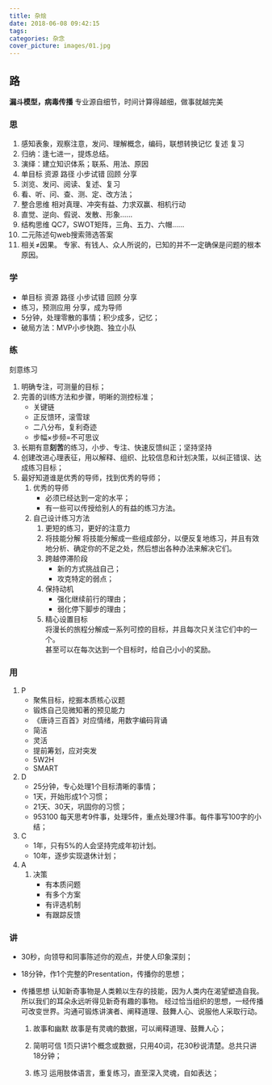 ```yaml
---
title: 杂烩
date: 2018-06-08 09:42:15
tags: 
categories: 杂念
cover_picture: images/01.jpg
---
```



## 路
**漏斗模型，病毒传播**
专业源自细节，时间计算得越细，做事就越完美
<!--more-->		
### 思

1. 感知表象，观察注意，发问、理解概念，编码，联想转换记忆 复述 复习
1. 归纳：逢七进一，提炼总结。
1. 演绎：建立知识体系；联系、用法、原因
1. 单目标 资源 路径 小步试错 回顾 分享
1. 浏览、发问、阅读、复述、复习
1. 看、听、问、查、测、定、改方法；
1. 整合思维
	相对真理、冲突有益、力求双赢、相机行动
1. 直觉、逆向、假说、发散、形象……
1. 结构思维
	QC7，SWOT矩阵，三角、五力、六帽……
1. 二元陈述句web搜索筛选答案
1. 相关≠因果。
	专家、有钱人、众人所说的，已知的并不一定确保是问题的根本原因。

### 学
- 单目标 资源 路径 小步试错 回顾 分享
- 练习，预测应用 分享，成为导师
- 5分钟，处理零散的事情；积少成多，记忆；
- 破局方法：MVP小步快跑、独立小队
### 练
刻意练习
1. 明确专注，可测量的目标；
1. 完善的训练方法和步骤，明晰的测控标准；
	- 关键链
	- 正反馈环，滚雪球
	- 二八分布，复利奇迹
	- 步幅×步频=不可思议
1. 长期有意**刻苦**的练习，小步、专注、快速反馈纠正；坚持坚持
1. 创建改进心理表征，用以解释、组织、比较信息和计划决策，以纠正错误、达成练习目标；
1. 最好知道谁是优秀的导师，找到优秀的导师；
	1. 优秀的导师
		- 必须已经达到一定的水平；
		- 有一些可以传授给别人的有益的练习方法。
	1. 自己设计练习方法
		1.  更短的练习，更好的注意力
		1.  将技能分解
			将技能分解成一些组成部分，以便反复地练习，并且有效地分析、确定你的不足之处，然后想出各种办法来解决它们。
		1. 跨越停滞阶段
			+ 新的方式挑战自己；
			+ 攻克特定的弱点；
		1. 保持动机	
			+ 强化继续前行的理由；
			+ 弱化停下脚步的理由；
		1. 精心设置目标  
		将漫长的旅程分解成一系列可控的目标，并且每次只关注它们中的一个。  
		甚至可以在每次达到一个目标时，给自己小小的奖励。

### 用
1. P
	- 聚焦目标，挖掘本质核心议题
	- 锻炼自己见微知著的预见能力	
	- 《唐诗三百首》对应情绪，用数字编码背诵
	- 简洁
	- 灵活
	- 提前筹划，应对突发			
	- 5W2H
	- SMART
1. D
	- 25分钟，专心处理1个目标清晰的事情；
	- 1天，开始形成1个习惯；
	- 21天、30天，巩固你的习惯；
	- 953100
		每天思考9件事，处理5件，重点处理3件事。每件事写100字的小结；
1. C
	- 1年，只有5%的人会坚持完成年初计划。
	- 10年，逐步实现退休计划；	
1. A
	1. 决策
		- 有本质问题
		- 有多个方案
		- 有评选机制
		- 有跟踪反馈
### 讲
- 30秒，向领导和同事陈述你的观点，并使人印象深刻；		
- 18分钟，作1个完整的Presentation，传播你的思想；	
- 传播思想
	认知新奇事物是人类赖以生存的技能，因为人类内在渴望塑造自我。所以我们的耳朵永远听得见新奇有趣的事物。
经过恰当组织的思想，一经传播可改变世界。沟通可锻炼讲演者、阐释道理、鼓舞人心、说服他人采取行动。

	1. 故事和幽默
	故事是有灵魂的数据，可以阐释道理、鼓舞人心；

	1. 简明可信
	1页只讲1个概念或数据，只用40词，花30秒说清楚。总共只讲18分钟；

	1. 练习
	运用肢体语言，重复练习，直至深入灵魂，自如表达；

		